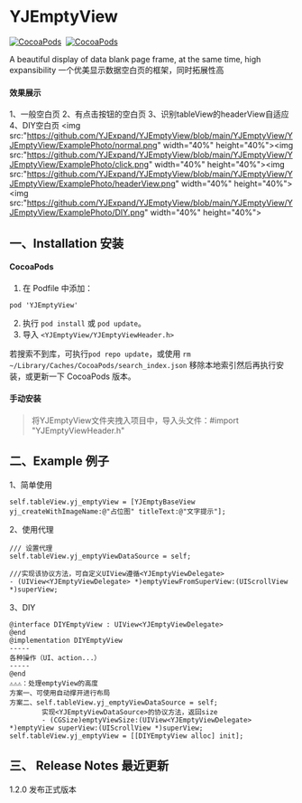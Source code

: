 # YJEmptyView
[![CocoaPods](https://img.shields.io/cocoapods/v/YJEmptyView.svg?style=flat)](https://cocoapods.org/pods/YJEmptyView)&nbsp;
[![CocoaPods](https://img.shields.io/cocoapods/p/YJEmptyView.svg)](https://github.com/indulgeIn/YJEmptyView)&nbsp;


A beautiful display of data blank page frame, at the same time, high expansibility
一个优美显示数据空白页的框架，同时拓展性高

#### 效果展示
1、一般空白页  2、有点击按钮的空白页  3、识别tableView的headerView自适应  4、DIY空白页
<img src:"https://github.com/YJExpand/YJEmptyView/blob/main/YJEmptyView/YJEmptyView/ExamplePhoto/normal.png" width="40%" height="40%"><img src:"https://github.com/YJExpand/YJEmptyView/blob/main/YJEmptyView/YJEmptyView/ExamplePhoto/click.png" width="40%" height="40%"><img src:"https://github.com/YJExpand/YJEmptyView/blob/main/YJEmptyView/YJEmptyView/ExamplePhoto/headerView.png" width="40%" height="40%"><img src:"https://github.com/YJExpand/YJEmptyView/blob/main/YJEmptyView/YJEmptyView/ExamplePhoto/DIY.png" width="40%" height="40%">

## 一、Installation 安装
#### CocoaPods
1. 在 Podfile 中添加：
```
pod 'YJEmptyView'
```
2. 执行 `pod install` 或 `pod update`。
3. 导入 `<YJEmptyView/YJEmptyViewHeader.h>`

若搜索不到库，可执行`pod repo update`，或使用 `rm ~/Library/Caches/CocoaPods/search_index.json` 移除本地索引然后再执行安装，或更新一下 CocoaPods 版本。
#### 手动安装
> 将YJEmptyView文件夹拽入项目中，导入头文件：#import "YJEmptyViewHeader.h"

## 二、Example 例子
1、简单使用
```
self.tableView.yj_emptyView = [YJEmptyBaseView yj_createWithImageName:@"占位图" titleText:@"文字提示"];
```
2、使用代理<YJEmptyViewDataSource>
```
/// 设置代理
self.tableView.yj_emptyViewDataSource = self;

///实现该协议方法，可自定义UIView遵循<YJEmptyViewDelegate>
- (UIView<YJEmptyViewDelegate> *)emptyViewFromSuperView:(UIScrollView *)superView;
```
3、DIY
```
@interface DIYEmptyView : UIView<YJEmptyViewDelegate>
@end
@implementation DIYEmptyView
-----
各种操作（UI、action...）
-----
@end
⚠️⚠️⚠️：处理emptyView的高度
方案一、可使用自动撑开进行布局  
方案二、self.tableView.yj_emptyViewDataSource = self;
        实现<YJEmptyViewDataSource>的协议方法，返回size
        - (CGSize)emptyViewSize:(UIView<YJEmptyViewDelegate> *)emptyView superView:(UIScrollView *)superView;
self.tableView.yj_emptyView = [[DIYEmptyView alloc] init];
```
## 三、 Release Notes 最近更新 
1.2.0 发布正式版本
